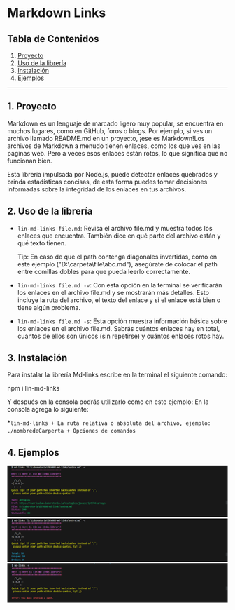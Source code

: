 # Markdown Links

## Tabla de Contenidos
1. [Proyecto](#proyecto)
2. [Uso de la librería](#uso-de-la-libreria)
3. [Instalación](#instalacion)
4. [Ejemplos](#ejemplos)


***

## 1. Proyecto

Markdown es un lenguaje de marcado ligero muy popular, se encuentra en muchos lugares, como en GitHub, foros o blogs. Por ejemplo, si ves un archivo llamado README.md en un proyecto, ¡ese es Markdown!Los archivos de Markdown a menudo tienen enlaces, como los que ves en las páginas web. Pero a veces esos enlaces están rotos, lo que significa que no funcionan bien. 

Esta librería impulsada por Node.js, puede detectar enlaces quebrados y brinda estadísticas concisas, de esta forma puedes tomar decisiones informadas sobre la integridad de los enlaces en tus archivos. 

## 2. Uso de la librería

* `lin-md-links file.md`: Revisa el archivo file.md y muestra todos los enlaces que encuentra. También dice en qué parte del archivo están y qué texto tienen.

  Tip: En caso de que el path contenga diagonales invertidas, como en este ejemplo ("D:\carpeta\file\abc.md"), asegúrate de colocar el path entre comillas dobles para que pueda leerlo correctamente.

* `lin-md-links file.md -v`: Con esta opción en la terminal se verificarán los enlaces en el archivo file.md y se mostrarán más detalles. Esto incluye la ruta del archivo, el texto del enlace y si el enlace está bien o tiene algún problema.

* `lin-md-links file.md -s`: Esta opción muestra información básica sobre los enlaces en el archivo file.md. Sabrás cuántos enlaces hay en total, cuántos de ellos son únicos (sin repetirse) y cuántos enlaces rotos hay.

    
## 3. Instalación

Para instalar la librería Md-links escribe en la terminal el siguiente comando:

npm i lin-md-links

Y después en la consola podrás utilizarlo como en este ejemplo: 
    En la consola agrega lo siguiente:

*`lin-md-links + La ruta relativa o absoluta del archivo, ejemplo: ./nombredeCarperta + Opciones de comandos`

## 4. Ejemplos
![option -v](option-v.PNG)
![option -s](option-s.PNG)
![errores](iferror.PNG)
